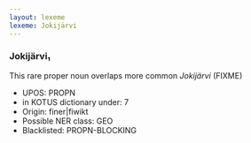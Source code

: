 ```yaml
---
layout: lexeme
lexeme: Jokijärvi
---
```


###  Jokijärvi₁

This rare proper noun overlaps more common *Jokijärvi* (FIXME)
* UPOS:  PROPN
* in KOTUS dictionary under:  7
* Origin:  finer|fiwikt
* Possible NER class:  GEO
* Blacklisted:  PROPN-BLOCKING

